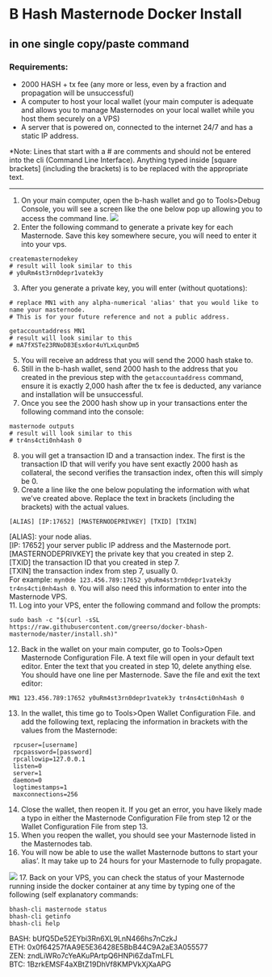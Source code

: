 #  B Hash Masternode Docker Install
## in one single copy/paste command

### Requirements:
* 2000 HASH + tx fee (any more or less, even by a fraction and propagation will be unsuccessful)
* A computer to host your local wallet (your main computer is adequate and allows you to manage Masternodes on your local wallet while you host them securely on a VPS)
* A server that is powered on, connected to the internet 24/7 and has a static IP address.

*Note:  Lines that start with a # are comments and should not be entered into the cli (Command Line Interface).  Anything typed inside [square brackets] (including the brackets) is to be replaced with the appropriate text.

- - -
1. On your main computer, open the b-hash wallet and go to Tools>Debug Console, you will see a screen like the one below pop up allowing you to access the command line.
![](B%20Hash%20Masternode%20Docker%20Install/bhashConsole.png)
2. Enter the following command to generate a private key for each Masternode.  Save this key somewhere secure, you will need to enter it into your vps. 
```shell
createmasternodekey
# result will look similar to this
# y0uRm4st3rn0depr1vatek3y
```
3. After you generate a private key, you will enter (without quotations):
```shell
# replace MN1 with any alpha-numerical 'alias' that you would like to name your masternode.
# This is for your future reference and not a public address.

getaccountaddress MN1
# result will look similar to this
# mA7fXSTe23RNoD83Esx6or4uYLxLqunDm5
```
5. You will receive an address that you will send the 2000 hash stake to.
6. Still in the b-hash wallet, send 2000 hash to the address that you created in the previous step with the `getaccountaddress` command, ensure it is exactly 2,000 hash after the tx fee is deducted, any variance and installation will be unsuccessful.
7. Once you see the 2000 hash show up in your transactions enter the following command into the console:
```shell
masternode outputs
# result will look similar to this
# tr4ns4cti0nh4ash 0
```
8. you will get a transaction ID and a transaction index. The first is the transaction ID that will verify you have sent exactly 2000 hash as collateral, the second verifies the transaction index, often this will simply be 0.
9. Create a line like the one below populating the information with what we’ve created above. Replace the text in brackets (including the brackets) with the actual values.
```
[ALIAS] [IP:17652] [MASTERNODEPRIVKEY] [TXID] [TXIN]
```
[ALIAS]: your node alias.  
[IP: 17652] your server public IP address and the Masternode port.  
[MASTERNODEPRIVKEY] the private key that you created in step 2.  
[TXID] the transaction ID that you created in step 7.  
[TXIN] the transaction index from step 7, usually 0.  
For example:  `myn0de 123.456.789:17652 y0uRm4st3rn0depr1vatek3y tr4ns4cti0nh4ash 0`.  You will also need this information to enter into the Masternode VPS.  
11. Log into your VPS, enter the following command and follow the prompts:
```shell
sudo bash -c "$(curl -sSL https://raw.githubusercontent.com/greerso/docker-bhash-masternode/master/install.sh)"
```
12. Back in the wallet on your main computer, go to Tools>Open Masternode Configuration File.  A text file will open in your default text editor.  Enter the text that you created in step 10, delete anything else.  You should have one line per Masternode.  Save the file and exit the text editor:
```shell
MN1 123.456.789:17652 y0uRm4st3rn0depr1vatek3y tr4ns4cti0nh4ash 0
```
13. In the wallet, this time go to Tools>Open Wallet Configuration File.  and add the following text, replacing the information in brackets with the values from the Masternode:
```shell
 rpcuser=[username]
 rpcpassword=[password]
 rpcallowip=127.0.0.1
 listen=0
 server=1
 daemon=0
 logtimestamps=1
 maxconnections=256
```
14. Close the wallet, then reopen it.  If you get an error, you have likely made a typo in either the Masternode Configuration File from step 12 or the Wallet Configuration File from step 13.
15. When you reopen the wallet, you should see your Masternode listed in the Masternodes tab.
16. You will now be able to use the wallet Masternode buttons to start your alias’.  It may take up to 24 hours for your Masternode to fully propagate.
 
![](B%20Hash%20Masternode%20Docker%20Install/BHash_Core_-_Wallet.jpg)
17. Back on your VPS, you can check the status of your Masternode running inside the docker container at any time by typing one of the following (self explanatory commands:
```shell
bhash-cli masternode status
bhash-cli getinfo
bhash-cli help
```

BASH: bUfQ5De52EYbi3Rn6XL9LnN466hs7nCzkJ  
ETH: 0x0f64257fAA9E5E36428E5BbB44C9A2aE3A055577  
ZEN: zndLiWRo7cYeAKuPArtpQ6HNPi6ZdaTmLFL  
BTC: 1BzrkEMSF4aXBtZ19DhVf8KMPVkXjXaAPG  
